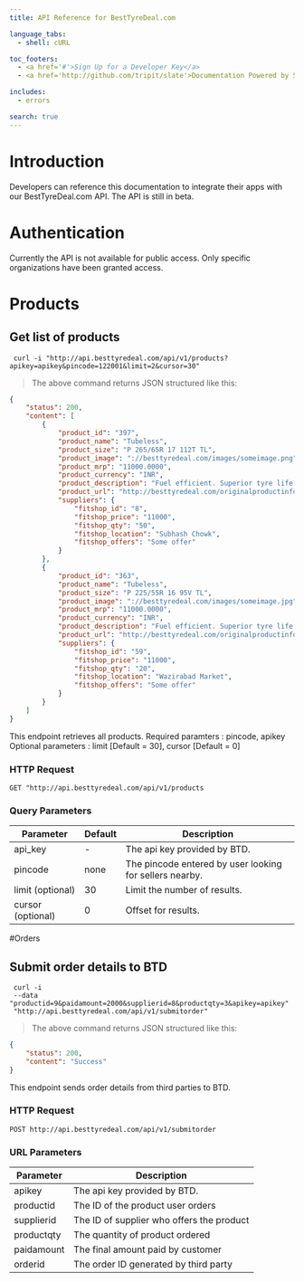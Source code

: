 ```yaml
---
title: API Reference for BestTyreDeal.com

language_tabs:
  - shell: cURL

toc_footers:
  - <a href='#'>Sign Up for a Developer Key</a>
  - <a href='http://github.com/tripit/slate'>Documentation Powered by Slate</a>

includes:
  - errors

search: true
---
```


# Introduction

Developers can reference this documentation to integrate their apps with our BestTyreDeal.com API. The API is still in beta.

# Authentication

Currently the API is not available for public access. Only specific organizations have been granted access.

# Products

## Get list of products

```shell
 curl -i "http://api.besttyredeal.com/api/v1/products?apikey=apikey&pincode=122001&limit=2&cursor=30"
```

> The above command returns JSON structured like this:

```json
{
    "status": 200,
    "content": [
        {
            "product_id": "397",
            "product_name": "Tubeless",
            "product_size": "P 265/65R 17 112T TL",
            "product_image": "://besttyredeal.com/images/someimage.png",
            "product_mrp": "11000.0000",
            "product_currency": "INR",
            "product_description": "Fuel efficient. Superior tyre life.",
            "product_url": "http://besttyredeal.com/originalproductinfopage",
            "suppliers": {
                "fitshop_id": "8",
                "fitshop_price": "11000",
                "fitshop_qty": "50",
                "fitshop_location": "Subhash Chowk",
                "fitshop_offers": "Some offer"
            }
        },
        {
            "product_id": "363",
            "product_name": "Tubeless",
            "product_size": "P 225/55R 16 95V TL",
            "product_image": "://besttyredeal.com/images/someimage.jpg",
            "product_mrp": "11000.0000",
            "product_currency": "INR",
            "product_description": "Fuel efficient. Superior tyre life.",
            "product_url": "http://besttyredeal.com/originalproductinfopage",
            "suppliers": {
                "fitshop_id": "59",
                "fitshop_price": "11000",
                "fitshop_qty": "20",
                "fitshop_location": "Wazirabad Market",
                "fitshop_offers": "Some offer"
            }
        }
    ]
}
```

This endpoint retrieves all products. 
Required paramters : pincode, apikey
Optional parameters : limit [Default = 30], cursor [Default = 0]

### HTTP Request

`GET "http://api.besttyredeal.com/api/v1/products`

### Query Parameters

Parameter | Default | Description
--------- | ------- | -----------
api_key | - | The api key provided by BTD.
pincode | none | The pincode entered by user looking for sellers nearby.
limit (optional)   | 30   | Limit the number of results.
cursor (optional)  | 0    | Offset for results.

#Orders

## Submit order details to BTD

```shell
 curl -i 
 --data "productid=9&paidamount=2000&supplierid=8&productqty=3&apikey=apikey" 
 "http://api.besttyredeal.com/api/v1/submitorder"
```

> The above command returns JSON structured like this:

```json
{
    "status": 200,
    "content": "Success"
}
```

This endpoint sends order details from third parties to BTD.

### HTTP Request

`POST http://api.besttyredeal.com/api/v1/submitorder`

### URL Parameters

Parameter | Description
--------- | -----------
apikey | The api key provided by BTD.
productid | The ID of the product user orders
supplierid | The ID of supplier who offers the product
productqty | The quantity of product ordered
paidamount | The final amount paid by customer
orderid | The order ID generated by third party
